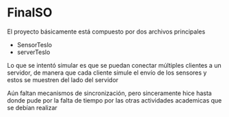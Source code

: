# FinalSO
<p>El proyecto básicamente está compuesto por dos archivos principales</p>
<ul>
  <li>SensorTeslo</li>
  <li>serverTeslo</li>
</ul>
<p>Lo que se intentó simular es que se puedan conectar múltiples clientes a un servidor, de manera que cada cliente simule el envío de los sensores y estos se muestren del lado del servidor</p>
<p>Aún faltan mecanismos de sincronización, pero sinceramente hice hasta donde pude por la falta de tiempo por las otras actividades academicas que se debían realizar</p>
